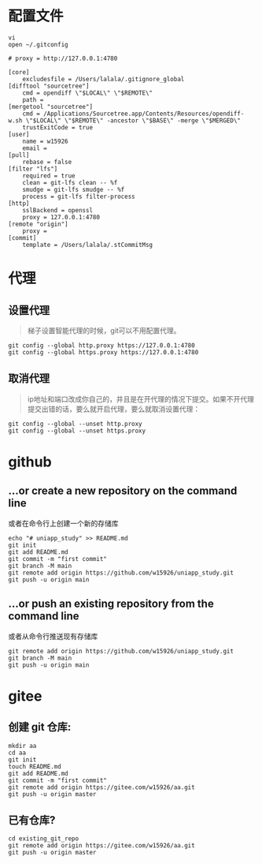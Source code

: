# 配置文件

```shell
vi
open ~/.gitconfig

# proxy = http://127.0.0.1:4780

[core]
	excludesfile = /Users/lalala/.gitignore_global
[difftool "sourcetree"]
	cmd = opendiff \"$LOCAL\" \"$REMOTE\"
	path = 
[mergetool "sourcetree"]
	cmd = /Applications/Sourcetree.app/Contents/Resources/opendiff-w.sh \"$LOCAL\" \"$REMOTE\" -ancestor \"$BASE\" -merge \"$MERGED\"
	trustExitCode = true
[user]
	name = w15926
	email = 
[pull]
	rebase = false
[filter "lfs"]
	required = true
	clean = git-lfs clean -- %f
	smudge = git-lfs smudge -- %f
	process = git-lfs filter-process
[http]
	sslBackend = openssl
	proxy = 127.0.0.1:4780
[remote "origin"]
	proxy = 
[commit]
	template = /Users/lalala/.stCommitMsg
```



# 代理

## 设置代理

> 梯子设置智能代理的时候，git可以不用配置代理。

```shell
git config --global http.proxy https://127.0.0.1:4780
git config --global https.proxy https://127.0.0.1:4780
```



## 取消代理

> ip地址和端口改成你自己的，并且是在开代理的情况下提交。如果不开代理提交出错的话，要么就开启代理，要么就取消设置代理：

```shell
git config --global --unset http.proxy
git config --global --unset https.proxy
```



# github

## …or create a new repository on the command line

或者在命令行上创建一个新的存储库

```shell
echo "# uniapp_study" >> README.md
git init
git add README.md
git commit -m "first commit"
git branch -M main
git remote add origin https://github.com/w15926/uniapp_study.git
git push -u origin main
```



## …or push an existing repository from the command line

或者从命令行推送现有存储库

```shell
git remote add origin https://github.com/w15926/uniapp_study.git
git branch -M main
git push -u origin main
```



# gitee

## 创建 git 仓库:

```shell
mkdir aa
cd aa
git init
touch README.md
git add README.md
git commit -m "first commit"
git remote add origin https://gitee.com/w15926/aa.git
git push -u origin master
```



## 已有仓库?

```shell
cd existing_git_repo
git remote add origin https://gitee.com/w15926/aa.git
git push -u origin master
```

